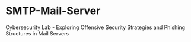 # SMTP-Mail-Server
Cybersecurity Lab - Exploring Offensive Security Strategies and Phishing Structures in Mail Servers

